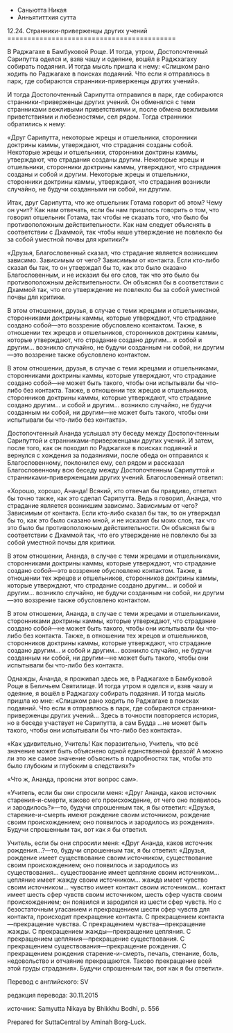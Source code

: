 









* Саньютта Никая
* Анньятиттхия сутта


12\.24\. Странники\-приверженцы других учений
\=\=\=\=\=\=\=\=\=\=\=\=\=\=\=\=\=\=\=\=\=\=\=\=\=\=\=\=\=\=\=\=\=\=\=\=\=\=\=\=\=\=



В Раджагахе в Бамбуковой Роще\. И тогда, утром, Достопочтенный Сарипутта оделся и, взяв чашу и одеяние, вошёл в Раджхагаху собирать подаяния\. И тогда мысль пришла к нему: «Слишком рано ходить по Раджагахе в поисках подаяний\. Что если я отправлюсь в парк, где собираются странники\-приверженцы других учений»\.


И тогда Достопочтенный Сарипутта отправился в парк, где собираются странники\-приверженцы других учений\. Он обменялся с теми странниками вежливыми приветствиями и, после обмена вежливыми приветствиями и любезностями, сел рядом\. Тогда странники обратились к нему:


«Друг Сарипутта, некоторые жрецы и отшельники, сторонники доктрины каммы, утверждают, что страдания созданы собой\. Некоторые жрецы и отшельники, сторонники доктрины каммы, утверждают, что страдания созданы другим\. Некоторые жрецы и отшельники, сторонники доктрины каммы, утверждают, что страдания созданы и собой и другим\. Некоторые жрецы и отшельники, сторонники доктрины каммы, утверждают, что страдания возникли случайно, не будучи созданными ни собой, ни другим\.


Итак, друг Сарипутта, что же отшельник Готама говорит об этом? Чему он учит? Как нам отвечать, если бы нам пришлось говорить о том, что говорил отшельник Готама, так чтобы не сказать того, что было бы противоположным действительности\. Как нам следует объяснять в соответствии с Дхаммой, так чтобы наше утверждение не повлекло бы за собой уместной почвы для критики?»


«Друзья, Благословенный сказал, что страдание является возникшим зависимо\. Зависимым от чего? Зависимым от контакта\. Если кто\-либо сказал бы так, то он утверждал бы то, как это было сказано Благословенным, и не исказил бы его слов, так что это было бы противоположным действительности\. Он объяснял бы в соответствии с Дхаммой так, что его утверждение не повлекло бы за собой уместной почвы для критики\.


В этом отношении, друзья, в случае с теми жрецами и отшельниками, сторонниками доктрины каммы, которые утверждают, что страдание создано собой—это воззрение обусловлено контактом\. Также, в отношении тех жрецов и отшельников, сторонников доктрины каммы, которые утверждают, что страдание создано другим… и собой и другим… возникло случайно, не будучи созданным ни собой, ни другим—это воззрение также обусловлено контактом\.


В этом отношении, друзья, в случае с теми жрецами и отшельниками, сторонниками доктрины каммы, которые утверждают, что страдание создано собой—не может быть такого, чтобы они испытывали бы что\-либо без контакта\. Также, в отношении тех жрецов и отшельников, сторонников доктрины каммы, которые утверждают, что страдание создано другим… и собой и другим… возникло случайно, не будучи созданным ни собой, ни другим—не может быть такого, чтобы они испытывали бы что\-либо без контакта»\.


Достопочтенный Ананда услышал эту беседу между Достопочтенным Сарипуттой и странниками\-приверженцами других учений\. И затем, после того, как он походил по Раджагахе в поисках подаяний и вернулся с хождения за подаяниями, после обеда он отправился к Благословенному, поклонился ему, сел рядом и рассказал Благословенному всю беседу между Достопочтенным Сарипуттой и странниками\-приверженцами других учений\. Благословенный ответил:


«Хорошо, хорошо, Ананда\! Всякий, кто отвечал бы правдиво, ответил бы точно также, как это сделал Сарипутта\. Ведь я говорил, Ананда, что страдание является возникшим зависимо\. Зависимым от чего? Зависимым от контакта\. Если кто\-либо сказал бы так, то он утверждал бы то, как это было сказано мной, и не исказил бы моих слов, так что это было бы противоположным действительности\. Он объяснял бы в соответствии с Дхаммой так, что его утверждение не повлекло бы за собой уместной почвы для критики\.


В этом отношении, Ананда, в случае с теми жрецами и отшельниками, сторонниками доктрины каммы, которые утверждают, что страдание создано собой—это воззрение обусловлено контактом\. Также, в отношении тех жрецов и отшельников, сторонников доктрины каммы, которые утверждают, что страдание создано другим… и собой и другим… возникло случайно, не будучи созданным ни собой, ни другим—это воззрение также обусловлено контактом\.


В этом отношении, Ананда, в случае с теми жрецами и отшельниками, сторонниками доктрины каммы, которые утверждают, что страдание создано собой—не может быть такого, чтобы они испытывали бы что\-либо без контакта\. Также, в отношении тех жрецов и отшельников, сторонников доктрины каммы, которые утверждают, что страдание создано другим… и собой и другим… возникло случайно, не будучи созданным ни собой, ни другим—не может быть такого, чтобы они испытывали бы что\-либо без контакта\.


Однажды, Ананда, я проживал здесь же, в Раджагахе в Бамбуковой Роще в Беличьем Святилище\. И тогда утром я оделся и, взяв чашу и одеяние, я вошёл в Раджагаху собирать подаяния\. И тогда мысль пришла ко мне: «Слишком рано ходить по Раджагахе в поисках подаяний\. Что если я отправлюсь в парк, где собираются странники\-приверженцы других учений… Здесь в точности повторяется история, но в беседе участвует не Сарипутта, а сам Будда …не может быть такого, чтобы они испытывали бы что\-либо без контакта»\.


«Как удивительно, Учитель\! Как поразительно, Учитель, что всё значение может быть объяснено одной единственной фразой\! А можно ли это же самое значение объяснить в подробностях так, чтобы это было глубоким и глубоким в следствиях?»


«Что ж, Ананда, проясни этот вопрос сам»\.


«Учитель, если бы они спросили меня: «Друг Ананда, каков источник старения\-и\-смерти, каково его происхождение, от чего оно появилось и зародилось?»—то, будучи спрошенным так, я бы ответил: «Друзья, старение\-и\-смерть имеют рождение своим источником, рождение своим происхождением; оно появилось и зародилось из рождения»\. Будучи спрошенным так, вот как я бы ответил\.


Учитель, если бы они спросили меня: «Друг Ананда, каков источник рождения…?—то, будучи спрошенным так, я бы ответил: «Друзья, рождение имеет существование своим источником, существование своим происхождением; оно появилось и зародилось из существования… существование имеет цепляние своим источником… цепляние имеет жажду своим источником… жажда имеет чувство своим источником… чувство имеет контакт своим источником… контакт имеет шесть сфер чувств своим источником, шесть сфер чувств своим происхождением; он появился и зародился из шести сфер чувств\. Но с безостаточным угасанием и прекращением шести сфер чувств для контакта, происходит прекращение контакта\. С прекращением контакта—прекращение чувства\. С прекращением чувства—прекращение жажды\. С прекращением жажды—прекращение цепляния\. С прекращением цепляния—прекращение cуществования\. С прекращением cуществования—прекращение рождения\. С прекращением рождения старение\-и\-смерть, печаль, стенание, боль, недовольство и отчаяние прекращаются\. Таково прекращение всей этой груды страдания»\. Будучи спрошенным так, вот как я бы ответил»\.



Перевод с английского: SV


редакция перевода: 30\.11\.2015


источник: Samyutta Nikaya by Bhikkhu Bodhi, p\. 556


Prepared for SuttaCentral by Aminah Borg\-Luck\.






